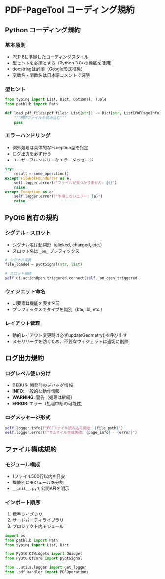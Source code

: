 # PDF-PageTool コーディング規約

## Python コーディング規約

### 基本原則
- PEP 8に準拠したコーディングスタイル
- 型ヒントを必須とする（Python 3.8+の機能を活用）
- docstringは必須（Google形式推奨）
- 変数名・関数名は日本語コメントで説明

### 型ヒント
```python
from typing import List, Dict, Optional, Tuple
from pathlib import Path

def load_pdf_files(pdf_files: List[str]) -> Dict[str, List[PDFPageInfo]]:
    """PDFファイルを読み込む"""
    pass
```

### エラーハンドリング
- 例外処理は具体的なException型を指定
- ログ出力を必ず行う
- ユーザーフレンドリーなエラーメッセージ

```python
try:
    result = some_operation()
except FileNotFoundError as e:
    self.logger.error(f"ファイルが見つかりません: {e}")
    raise
except Exception as e:
    self.logger.error(f"予期しないエラー: {e}")
    raise
```

## PyQt6 固有の規約

### シグナル・スロット
- シグナル名は動詞形（clicked, changed, etc.）
- スロット名は `_on_` プレフィックス

```python
# シグナル定義
file_loaded = pyqtSignal(str, list)

# スロット接続
self.ui.actionOpen.triggered.connect(self._on_open_triggered)
```

### ウィジェット命名
- UI要素は機能を表す名前
- プレフィックスでタイプを識別（btn, lbl, etc.）

### レイアウト管理
- 動的レイアウト変更時は必ずupdateGeometry()を呼び出す
- メモリリークを防ぐため、不要なウィジェットは適切に削除

## ログ出力規約

### ログレベル使い分け
- **DEBUG**: 開発時のデバッグ情報
- **INFO**: 一般的な動作情報
- **WARNING**: 警告（処理は継続）
- **ERROR**: エラー（処理中断の可能性）

### ログメッセージ形式
```python
self.logger.info(f"PDFファイル読み込み開始: {file_path}")
self.logger.error(f"サムネイル生成失敗: {page_info} - {error}")
```

## ファイル構成規約

### モジュール構成
- 1ファイル500行以内を目安
- 機能別にモジュールを分割
- `__init__.py`で公開APIを明示

### インポート順序
1. 標準ライブラリ
2. サードパーティライブラリ
3. プロジェクト内モジュール

```python
import os
from pathlib import Path
from typing import List, Dict

from PyQt6.QtWidgets import QWidget
from PyQt6.QtCore import pyqtSignal

from ..utils.logger import get_logger
from .pdf_handler import PDFOperations
```